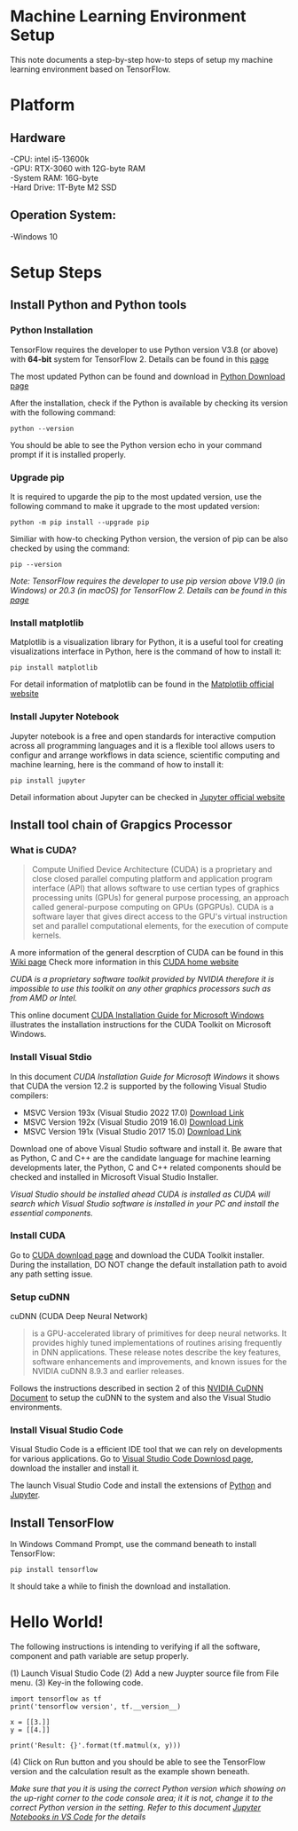 # Machine Learning Environment Setup

This note documents a step-by-step how-to steps of setup my machine learning environment based on TensorFlow.

# Platform

## Hardware
-CPU: intel i5-13600k<br />
-GPU: RTX-3060 with 12G-byte RAM<br />
-System RAM: 16G-byte<br />
-Hard Drive: 1T-Byte M2 SSD<br />

## Operation System:
-Windows 10<br />

# Setup Steps

## Install Python and Python tools

### Python Installation

TensorFlow requires the developer to use Python version V3.8 (or above) with __64-bit__ system for TensorFlow 2. Details can be found in this [page](https://www.tensorflow.org/install)

The most updated Python can be found and download in [Python Download page](https://www.python.org/downloads/)

After the installation, check if the Python is available by checking its version with the following command:
```
python --version
```
You should be able to see the Python version echo in your command prompt if it is installed properly.

### Upgrade pip

It is required to upgarde the pip to the most updated version, use the following command to make it upgrade to the most updated version:
```
python -m pip install --upgrade pip
```

Similiar with how-to checking Python version, the version of pip can be also checked by using the command:
```
pip --version
```

_Note: TensorFlow requires the developer to use pip version above V19.0 (in Windows) or 20.3 (in macOS) for TensorFlow 2. Details can be found in this [page](https://www.tensorflow.org/install)_

### Install matplotlib

Matplotlib is a visualization library for Python, it is a useful tool for creating visualizations interface in Python, here is the command of how to install it:
```
pip install matplotlib
```

For detail information of matplotlib can be found in the [Matplotlib official website](https://matplotlib.org/)

### Install Jupyter Notebook

Jupyter notebook is a free and open standards for interactive compution across all programming languages and it is a flexible tool allows users to configur and arrange workflows in data science, scientific computing and machine learning, here is the command of how to install it:

```
pip install jupyter
```

Detail information about Jupyter can be checked in [Jupyter official website](https://jupyter.org/)

## Install tool chain of Grapgics Processor 

### What is CUDA?
>Compute Unified Device Architecture (CUDA) is a proprietary and close closed parallel computing platform and application program interface (API) that allows software to use certian types of graphics processing units (GPUs) for general purpose processing, an approach called general-purpose computing on GPUs (GPGPUs). CUDA is a software layer that gives direct access to the GPU's virtual instruction set and parallel computational elements, for the execution of compute kernels. 

A more information of the general descrption of CUDA can be found in this [Wiki page](https://en.wikipedia.org/wiki/CUDA)
Check more information in this [CUDA home website](https://developer.nvidia.com/cuda-toolkit)

_CUDA is a proprietary software toolkit provided by NVIDIA therefore it is impossible to use this toolkit on any other graphics processors such as from AMD or Intel._

This online document [CUDA Installation Guide for Microsoft Windows](https://docs.nvidia.com/cuda/cuda-installation-guide-microsoft-windows/index.html) illustrates the installation instructions for the CUDA Toolkit on Microsoft Windows.

### Install Visual Stdio 

In this document _CUDA Installation Guide for Microsoft Windows_ it shows that CUDA the version 12.2 is supported by the following Visual Studio compilers:
- MSVC Version 193x (Visual Studio 2022 17.0) [Download Link](https://visualstudio.microsoft.com/thank-you-downloading-visual-studio/?sku=Community&channel=Release&version=VS2022&source=VSLandingPage&cid=2030&passive=false)<br/>
- MSVC Version 192x (Visual Studio 2019 16.0) [Download Link](https://my.visualstudio.com/Downloads?q=visual%20studio%202019&wt.mc_id=o~msft~vscom~older-downloads)<br/>
- MSVC Version 191x (Visual Studio 2017 15.0) [Download Link](https://my.visualstudio.com/Downloads?q=visual%20studio%202017&wt.mc_id=o~msft~vscom~older-downloads)<br/>

Download one of above Visual Studio software and install it. Be aware that as Python, C and C++ are the candidate language for machine learning developments later, the Python, C and C++ related components should be checked and installed in Microsoft Visual Studio Installer.

_Visual Studio should be installed ahead CUDA is installed as CUDA will search which Visual Studio software is installed in your PC and install the essential components._

### Install CUDA

Go to [CUDA download page](https://developer.nvidia.com/cuda-downloads) and download the CUDA Toolkit installer.
During the installation, DO NOT change the default installation path to avoid any path setting issue.

### Setup cuDNN

cuDNN (CUDA Deep Neural Network) 
>is a GPU-accelerated library of primitives for deep neural networks. It provides highly tuned implementations of routines arising frequently in DNN applications. These release notes describe the key features, software enhancements and improvements, and known issues for the NVIDIA cuDNN 8.9.3 and earlier releases.

Follows the instructions described in section 2 of this [NVIDIA CuDNN Document](https://docs.nvidia.com/deeplearning/cudnn/install-guide/index.html) to setup the cuDNN to the system and also the Visual Studio environments.

### Install Visual Studio Code

Visual Studio Code is a efficient IDE tool that we can rely on developments for various applications.
Go to [Visual Studio Code Downlosd page](https://code.visualstudio.com/download), download the installer and install it.

The launch Visual Studio Code and install the extensions of [Python](https://marketplace.visualstudio.com/items?itemName=ms-python.python) and [Jupyter](https://marketplace.visualstudio.com/items?itemName=ms-toolsai.jupyter).

## Install TensorFlow 

In Windows Command Prompt, use the command beneath to install TensorFlow:
```
pip install tensorflow
```

It should take a while to finish the download and installation.

# Hello World! 

The following instructions is intending to verifying if all the software, component and path variable are setup properly.

(1) Launch Visual Studio Code
(2) Add a new Juypter source file from File menu.
(3) Key-in the following code.
```
import tensorflow as tf
print('tensorflow version', tf.__version__)

x = [[3.]]
y = [[4.]]

print('Result: {}'.format(tf.matmul(x, y)))
```
(4) Click on Run button and you should be able to see the TensorFlow version and the calculation result as the example shown beneath.

_Make sure that you it is using the correct Python version which showing on the up-right corner to the code console area; it it is not, change it to the correct Python version in the setting. Refer to this document [Jupyter Notebooks in VS Code](https://code.visualstudio.com/docs/datascience/jupyter-notebooks) for the details_
